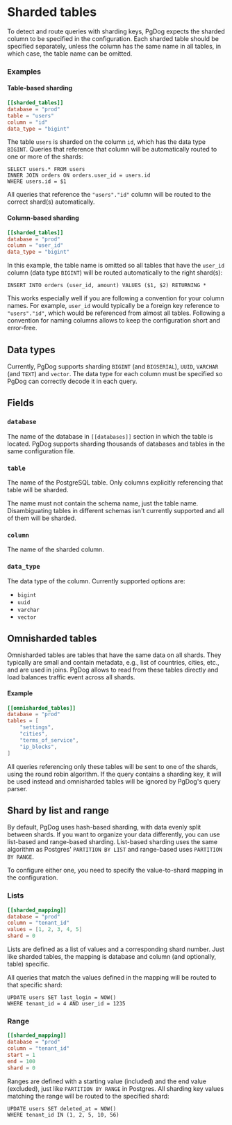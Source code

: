 # Sharded tables

To detect and route queries with sharding keys, PgDog expects the sharded column to be specified in the configuration. Each sharded table should be specified separately, unless the column has the same name in all tables, in which case, the table name can be omitted.

### Examples

#### Table-based sharding

```toml
[[sharded_tables]]
database = "prod"
table = "users"
column = "id"
data_type = "bigint"
```

The table `users` is sharded on the column `id`, which has the data type `BIGINT`. Queries that reference that column will be automatically routed to one or more of the shards:

```postgresql
SELECT users.* FROM users
INNER JOIN orders ON orders.user_id = users.id
WHERE users.id = $1
```

All queries that reference the `"users"."id"` column will be routed to the correct shard(s) automatically.

#### Column-based sharding

```toml
[[sharded_tables]]
database = "prod"
column = "user_id"
data_type = "bigint"
```

In this example, the table name is omitted so all tables that have the `user_id` column (data type `BIGINT`) will be routed automatically to the right shard(s):

```postgresql
INSERT INTO orders (user_id, amount) VALUES ($1, $2) RETURNING *
```

This works especially well if you are following a convention for your column names. For example, `user_id` would typically be a foreign key reference to `"users"."id"`, which would be referenced from almost all tables. Following a convention for naming columns allows to keep the configuration short and error-free.

## Data types

Currently, PgDog supports sharding `BIGINT` (and `BIGSERIAL`), `UUID`, `VARCHAR` (and `TEXT`) and `vector`. The data type for each column must be specified so PgDog can correctly decode it in each query.

## Fields

### `database`

The name of the database in `[[databases]]` section in which the table is located. PgDog supports sharding thousands of databases and tables in the same configuration file.

### `table`

The name of the PostgreSQL table. Only columns explicitly referencing that table will be sharded.

The name must not contain the schema name, just the table name. Disambiguating tables in different schemas isn't currently supported and all of them will be sharded.

### `column`

The name of the sharded column.

### `data_type`

The data type of the column. Currently supported options are:

- `bigint`
- `uuid`
- `varchar`
- `vector`

## Omnisharded tables

Omnisharded tables are tables that have the same data on all shards. They typically are small and contain metadata, e.g., list of countries, cities, etc., and are used in joins. PgDog allows to read from these tables directly and load balances traffic event across all shards.

#### Example
```toml
[[omnisharded_tables]]
database = "prod"
tables = [
    "settings",
    "cities",
    "terms_of_service",
    "ip_blocks",
]
```

All queries referencing only these tables will be sent to one of the shards, using the round robin algorithm. If the query contains a sharding key, it will be used instead and omnisharded tables will be ignored by PgDog's query parser.

## Shard by list and range

By default, PgDog uses hash-based sharding, with data evenly split between shards. If you want to organize your data differently, you can use list-based and range-based sharding. List-based sharding uses the same algorithm as Postgres' `PARTITION BY LIST` and range-based uses `PARTITION BY RANGE`.

To configure either one, you need to specify the value-to-shard mapping in the configuration.

### Lists

```toml
[[sharded_mapping]]
database = "prod"
column = "tenant_id"
values = [1, 2, 3, 4, 5]
shard = 0
```

Lists are defined as a list of values and a corresponding shard number. Just like sharded tables, the mapping is database and column (and optionally, table) specific.

All queries that match the values defined in the mapping will be routed to that specific shard:

```postgresql
UPDATE users SET last_login = NOW()
WHERE tenant_id = 4 AND user_id = 1235
```

### Range

```toml
[[sharded_mapping]]
database = "prod"
column = "tenant_id"
start = 1
end = 100
shard = 0
```

Ranges are defined with a starting value (included) and the end value (excluded), just like `PARTITION BY RANGE` in Postgres. All sharding key values matching the range will be routed to the specified shard:

```postgresql
UPDATE users SET deleted_at = NOW()
WHERE tenant_id IN (1, 2, 5, 10, 56)
```
